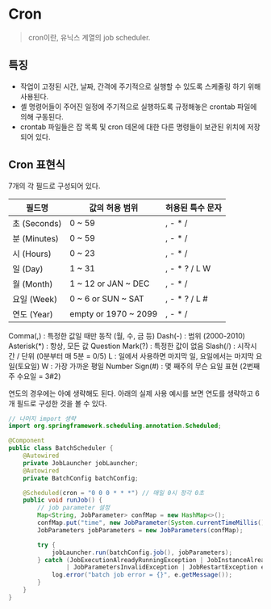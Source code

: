 # Cron
> cron이란, 유닉스 계열의 job scheduler.

## 특징 
- 작업이 고정된 시간, 날짜, 간격에 주기적으로 실행할 수 있도록 스케줄링 하기 위해 사용된다.
- 셸 명령어들이 주어진 일정에 주기적으로 실행하도록 규정해놓은 crontab 파일에 의해 구동된다.
- crontab 파일들은 잡 목록 및 cron 데몬에 대한 다른 명령들이 보관된 위치에 저장되어 있다.

## Cron 표현식 

7개의 각 필드로 구성되어 있다.

| 필드명 | 값의 허용 범위 | 허용된 특수 문자 |
|---|---|---|
|초 (Seconds)|0 ~ 59|, - * /|
|분 (Minutes)|0 ~ 59|, - * /|
|시 (Hours)|0 ~ 23|, - * /|
|일 (Day)|1 ~ 31|, - * ? / L W|
|월 (Month)|1 ~ 12 or JAN ~ DEC|, - * /|
|요일 (Week)|0 ~ 6 or SUN ~ SAT|, - * ? / L #|
|연도 (Year)|empty or 1970 ~ 2099|, - * /|

Comma(,) : 특정한 값일 때만 동작 (월, 수, 금 등)
Dash(-) : 범위 (2000-2010)
Asterisk(*) : 항상, 모든 값
Question Mark(?) : 특정한 값이 없음
Slash(/) : 시작시간 / 단위 (0분부터 매 5분 = 0/5)
L : 일에서 사용하면 마지막 일, 요일에서는 마지막 요일(토요일)
W : 가장 가까운 평일 
Number Sign(#) : 몇 째주의 무슨 요일 표현 (2번째주 수요일 = 3#2)

연도의 경우에는 아예 생략해도 된다. 아래의 실제 사용 예시를 보면 연도를 생략하고 6개 필드로 구성한 것을 볼 수 있다.

```java
// 나머지 import 생략
import org.springframework.scheduling.annotation.Scheduled;

@Component
public class BatchScheduler {
    @Autowired
    private JobLauncher jobLauncher;
    @Autowired
    private BatchConfig batchConfig;

    @Scheduled(cron = "0 0 0 * * *") // 매일 0시 정각 0초
    public void runJob() {
        // job parameter 설정
        Map<String, JobParameter> confMap = new HashMap<>();
        confMap.put("time", new JobParameter(System.currentTimeMillis()));
        JobParameters jobParameters = new JobParameters(confMap);

        try {
            jobLauncher.run(batchConfig.job(), jobParameters);
        } catch (JobExecutionAlreadyRunningException | JobInstanceAlreadyCompleteException
                | JobParametersInvalidException | JobRestartException e) {
            log.error("batch job error = {}", e.getMessage());
        }
    }
}
```